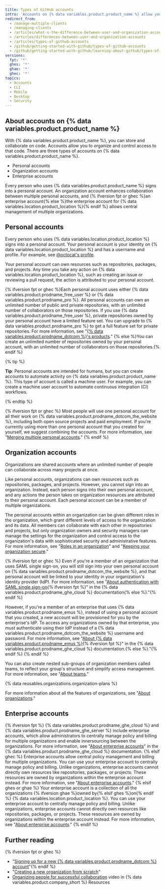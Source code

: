 ```yaml
---
title: Types of GitHub accounts
intro: 'Accounts on {% data variables.product.product_name %} allow you to organize and control access to code.'
redirect_from:
  - /manage-multiple-clients
  - /managing-clients
  - /articles/what-s-the-difference-between-user-and-organization-accounts
  - /articles/differences-between-user-and-organization-accounts
  - /articles/types-of-github-accounts
  - /github/getting-started-with-github/types-of-github-accounts
  - /github/getting-started-with-github/learning-about-github/types-of-github-accounts
versions:
  fpt: '*'
  ghes: '*'
  ghae: '*'
  ghec: '*'
topics:
  - Accounts
  - CLI
  - Mobile
  - Desktop
  - Security
---
```


## About accounts on {% data variables.product.product_name %}

With {% data variables.product.product_name %}, you can store and collaborate on code. Accounts allow you to organize and control access to that code. There are three types of accounts on {% data variables.product.product_name %}.
- Personal accounts
- Organization accounts
- Enterprise accounts

Every person who uses {% data variables.product.product_name %} signs into a personal account. An organization account enhances collaboration between multiple personal accounts, and {% ifversion fpt or ghec %}an enterprise account{% else %}the enterprise account for {% data variables.location.product_location %}{% endif %} allows central management of multiple organizations.

## Personal accounts

Every person who uses {% data variables.location.product_location %} signs into a personal account. Your personal account is your identity on {% data variables.location.product_location %} and has a username and profile. For example, see [@octocat's profile](https://github.com/octocat).

Your personal account can own resources such as repositories, packages, and projects. Any time you take any action on {% data variables.location.product_location %}, such as creating an issue or reviewing a pull request, the action is attributed to your personal account.

{% ifversion fpt or ghec %}Each personal account uses either {% data variables.product.prodname_free_user %} or {% data variables.product.prodname_pro %}. All personal accounts can own an unlimited number of public and private repositories, with an unlimited number of collaborators on those repositories. If you use {% data variables.product.prodname_free_user %}, private repositories owned by your personal account have a limited feature set. You can upgrade to {% data variables.product.prodname_pro %} to get a full feature set for private repositories. For more information, see "[{% data variables.product.prodname_dotcom %}'s products](/get-started/learning-about-github/githubs-products)." {% else %}You can create an unlimited number of repositories owned by your personal account, with an unlimited number of collaborators on those repositories.{% endif %}

{% tip %}

**Tip**: Personal accounts are intended for humans, but you can create accounts to automate activity on {% data variables.product.product_name %}. This type of account is called a machine user. For example, you can create a machine user account to automate continuous integration (CI) workflows.

{% endtip %}

{% ifversion fpt or ghec %}
Most people will use one personal account for all their work on {% data variables.product.prodname_dotcom_the_website %}, including both open source projects and paid employment. If you're currently using more than one personal account that you created for yourself, we suggest combining the accounts. For more information, see "[Merging multiple personal accounts](/account-and-profile/setting-up-and-managing-your-personal-account-on-github/managing-your-personal-account/merging-multiple-personal-accounts)."
{% endif %}

## Organization accounts

Organizations are shared accounts where an unlimited number of people can collaborate across many projects at once.

Like personal accounts, organizations can own resources such as repositories, packages, and projects. However, you cannot sign into an organization. Instead, each person signs into their own personal account, and any actions the person takes on organization resources are attributed to their personal account. Each personal account can be a member of multiple organizations.

The personal accounts within an organization can be given different roles in the organization, which grant different levels of access to the organization and its data. All members can collaborate with each other in repositories and projects, but only organization owners and security managers can manage the settings for the organization and control access to the organization's data with sophisticated security and administrative features. For more information, see "[Roles in an organization](/organizations/managing-peoples-access-to-your-organization-with-roles/roles-in-an-organization)" and "[Keeping your organization secure](/organizations/keeping-your-organization-secure)."

{% ifversion fpt or ghec %}
Even if you're a member of an organization that uses SAML single sign-on, you will still sign into your own personal account on {% data variables.product.prodname_dotcom_the_website %}, and that personal account will be linked to your identity in your organization's identity provider (IdP). For more information, see "[About authentication with SAML single sign-on](/enterprise-cloud@latest/authentication/authenticating-with-saml-single-sign-on/about-authentication-with-saml-single-sign-on){% ifversion fpt %}" in the {% data variables.product.prodname_ghe_cloud %} documentation{% else %}."{% endif %}

However, if you're a member of an enterprise that uses {% data variables.product.prodname_emus %}, instead of using a personal account that you created, a new account will be provisioned for you by the enterprise's IdP. To access any organizations owned by that enterprise, you must authenticate using their IdP instead of a {% data variables.product.prodname_dotcom_the_website %} username and password. For more information, see "[About {% data variables.product.prodname_emus %}](/enterprise-cloud@latest/admin/identity-and-access-management/using-enterprise-managed-users-for-iam/about-enterprise-managed-users){% ifversion fpt %}" in the {% data variables.product.prodname_ghe_cloud %} documentation.{% else %}."{% endif %}
{% endif %}

You can also create nested sub-groups of organization members called teams, to reflect your group's structure and simplify access management. For more information, see "[About teams](/organizations/organizing-members-into-teams/about-teams)."

{% data reusables.organizations.organization-plans %}

For more information about all the features of organizations, see "[About organizations](/organizations/collaborating-with-groups-in-organizations/about-organizations)."

## Enterprise accounts

{% ifversion fpt %}
{% data variables.product.prodname_ghe_cloud %} and {% data variables.product.prodname_ghe_server %} include enterprise accounts, which allow administrators to centrally manage policy and billing for multiple organizations and enable innersourcing between the organizations. For more information, see "[About enterprise accounts](/enterprise-cloud@latest/admin/overview/about-enterprise-accounts)" in the {% data variables.product.prodname_ghe_cloud %} documentation.
{% elsif ghec %}
Enterprise accounts allow central policy management and billing for multiple organizations. You can use your enterprise account to centrally manage policy and billing. Unlike organizations, enterprise accounts cannot directly own resources like repositories, packages, or projects. These resources are owned by organizations within the enterprise account instead. For more information, see "[About enterprise accounts](/admin/overview/about-enterprise-accounts)."
{% elsif ghes or ghae %}
Your enterprise account is a collection of all the organizations {% ifversion ghae %}owned by{% elsif ghes %}on{% endif %} {% data variables.location.product_location %}. You can use your enterprise account to centrally manage policy and billing. Unlike organizations, enterprise accounts cannot directly own resources like repositories, packages, or projects. These resources are owned by organizations within the enterprise account instead. For more information, see "[About enterprise accounts](/admin/overview/about-enterprise-accounts)."
{% endif %}

## Further reading

{% ifversion fpt or ghec %}
- "[Signing up for a new {% data variables.product.prodname_dotcom %} account](/get-started/signing-up-for-github/signing-up-for-a-new-github-account)"{% endif %}
- "[Creating a new organization from scratch](/organizations/collaborating-with-groups-in-organizations/creating-a-new-organization-from-scratch)"
- [Organizing people for successful collaboration](https://vimeo.com/333786093) video in {% data variables.product.company_short %} Resources
